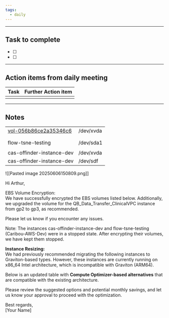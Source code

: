 ```yaml
---
tags:
  - daily
---
```

--------
## Task to complete

- [ ] 
- [ ]   

-----
##  Action items from daily meeting

| Task | Further Action item |
| ---- | ------------------- |
|      |                     |


----

## Notes

|                                                                                                                                                             |               |
| ----------------------------------------------------------------------------------------------------------------------------------------------------------- | ------------- |
| [vol-056b86ce2a35346c6](https://us-west-2.console.aws.amazon.com/ec2/home?region=us-west-2#Volumes:volumeId=vol-056b86ce2a35346c6;sort=desc:createTime)<br> | /dev/xvda     |
|                                                                                                                                                             |               |
|                                                                                                                                                             |               |
| flow-tsne-testing<br>                                                                                                                                       | /dev/sda1     |
|                                                                                                                                                             |               |
| cas-offinder-instance-dev                                                                                                                                   | /dev/xvda<br> |
| cas-offinder-instance-dev                                                                                                                                   | /dev/sdf      |


![[Pasted image 20250606150809.png]]



Hi Arthur,

EBS Volume Encryption:  
We have successfully encrypted the EBS volumes listed below. Additionally, we upgraded the volume for the QB_Data_Transfer_ClinicalVPC instance from gp2 to gp3, as recommended.

Please let us know if you encounter any issues.

 Note: The instances cas-offinder-instance-dev and flow-tsne-testing (Caribou-AWS-Dev) were in a stopped state. After encrypting their volumes, we have kept them stopped.

**Instance Resizing:**  
We had previously recommended migrating the following instances to Graviton-based types. However, these instances are currently running on x86_64 Intel architecture, which is incompatible with Graviton (ARM64).

Below is an updated table with **Compute Optimizer-based alternatives** that are compatible with the existing architecture.

Please review the suggested options and potential monthly savings, and let us know your approval to proceed with the optimization.

Best regards,  
[Your Name]